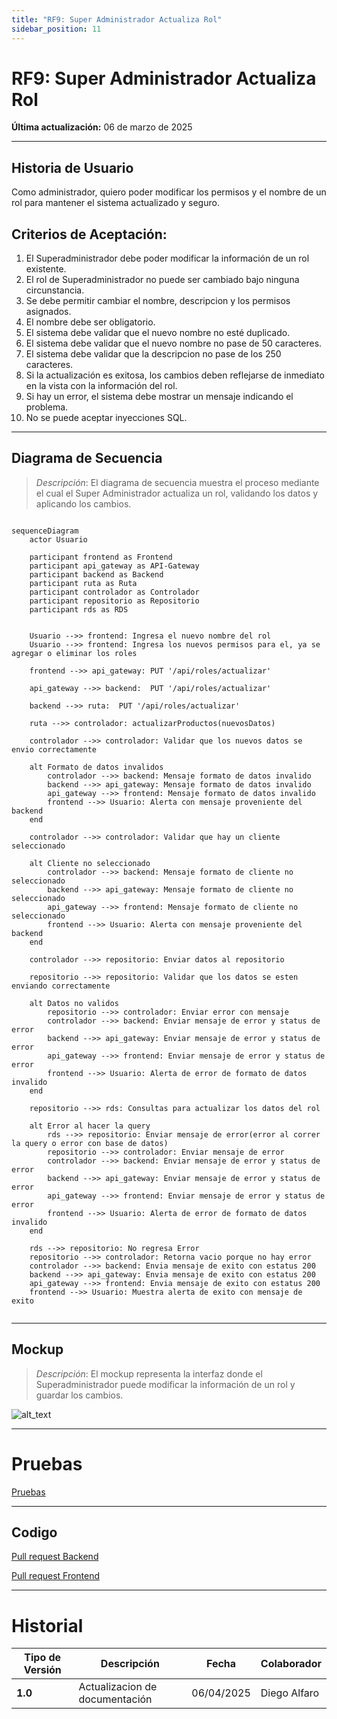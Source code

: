 ```yaml
---
title: "RF9: Super Administrador Actualiza Rol"
sidebar_position: 11
---
```


# RF9: Super Administrador Actualiza Rol

**Última actualización:** 06 de marzo de 2025

---

## Historia de Usuario

Como administrador, quiero poder modificar los permisos y el nombre de un rol para mantener el sistema actualizado y seguro.

## **Criterios de Aceptación:**

1. El Superadministrador debe poder modificar la información de un rol existente.
2. El rol de Superadministrador no puede ser cambiado bajo ninguna circunstancia.
3. Se debe permitir cambiar el nombre, descripcion y los permisos asignados.
4. El nombre debe ser obligatorio.
5. El sistema debe validar que el nuevo nombre no esté duplicado.
6. El sistema debe validar que el nuevo nombre no pase de 50 caracteres.
7. El sistema debe validar que la descripcion no pase de los 250 caracteres.
8. Si la actualización es exitosa, los cambios deben reflejarse de inmediato en la vista con la información del rol.
9. Si hay un error, el sistema debe mostrar un mensaje indicando el problema.
10. No se puede aceptar inyecciones SQL.

---

## **Diagrama de Secuencia**

> _Descripción_: El diagrama de secuencia muestra el proceso mediante el cual el Super Administrador actualiza un rol, validando los datos y aplicando los cambios.

```mermaid

sequenceDiagram
    actor Usuario
    
    participant frontend as Frontend
    participant api_gateway as API-Gateway
    participant backend as Backend
    participant ruta as Ruta
    participant controlador as Controlador
    participant repositorio as Repositorio
    participant rds as RDS
    
    
    Usuario -->> frontend: Ingresa el nuevo nombre del rol
    Usuario -->> frontend: Ingresa los nuevos permisos para el, ya se agregar o eliminar los roles
    
    frontend -->> api_gateway: PUT '/api/roles/actualizar'
    
    api_gateway -->> backend:  PUT '/api/roles/actualizar'
    
    backend -->> ruta:  PUT '/api/roles/actualizar'
    
    ruta -->> controlador: actualizarProductos(nuevosDatos)
    
    controlador -->> controlador: Validar que los nuevos datos se envio correctamente
    
    alt Formato de datos invalidos
        controlador -->> backend: Mensaje formato de datos invalido
        backend -->> api_gateway: Mensaje formato de datos invalido
        api_gateway -->> frontend: Mensaje formato de datos invalido
        frontend -->> Usuario: Alerta con mensaje proveniente del backend
    end
    
    controlador -->> controlador: Validar que hay un cliente seleccionado
    
    alt Cliente no seleccionado
        controlador -->> backend: Mensaje formato de cliente no seleccionado
        backend -->> api_gateway: Mensaje formato de cliente no seleccionado
        api_gateway -->> frontend: Mensaje formato de cliente no seleccionado
        frontend -->> Usuario: Alerta con mensaje proveniente del backend
    end
    
    controlador -->> repositorio: Enviar datos al repositorio
    
    repositorio -->> repositorio: Validar que los datos se esten enviando correctamente  

    alt Datos no validos
        repositorio -->> controlador: Enviar error con mensaje
        controlador -->> backend: Enviar mensaje de error y status de error
        backend -->> api_gateway: Enviar mensaje de error y status de error
        api_gateway -->> frontend: Enviar mensaje de error y status de error
        frontend -->> Usuario: Alerta de error de formato de datos invalido
    end
    
    repositorio -->> rds: Consultas para actualizar los datos del rol
    
    alt Error al hacer la query
        rds -->> repositorio: Enviar mensaje de error(error al correr la query o error con base de datos)
        repositorio -->> controlador: Enviar mensaje de error
        controlador -->> backend: Enviar mensaje de error y status de error
        backend -->> api_gateway: Enviar mensaje de error y status de error
        api_gateway -->> frontend: Enviar mensaje de error y status de error
        frontend -->> Usuario: Alerta de error de formato de datos invalido
    end
    
    rds -->> repositorio: No regresa Error
    repositorio -->> controlador: Retorna vacio porque no hay error
    controlador -->> backend: Envia mensaje de exito con estatus 200
    backend -->> api_gateway: Envia mensaje de exito con estatus 200
    api_gateway -->> frontend: Envia mensaje de exito con estatus 200
    frontend -->> Usuario: Muestra alerta de exito con mensaje de exito


```

---

## **Mockup**

> _Descripción_: El mockup representa la interfaz donde el Superadministrador puede modificar la información de un rol y guardar los cambios.

![alt_text](/img/mockup-rf9-textiles.png)

---

# Pruebas

[Pruebas](https://docs.google.com/spreadsheets/d/1NLGwGrGA5PVOEzLaqxa8Ts1D_Ng3QzzqNKWJYUzxD-M/edit?gid=1441262574#gid=1441262574)

---

## **Codigo**
[Pull request Backend](https://github.com/CodeAnd-Co/Backend-textiles/pull/120)

[Pull request Frontend](https://github.com/CodeAnd-Co/Frontend-Text-Lines/pull/162)

---

# Historial

| **Tipo de Versión** | **Descripción**                | **Fecha**  | **Colaborador** |
| ------------------- |--------------------------------| ---------- |-----------------|
| **1.0**             | Actualizacion de documentación | 06/04/2025 | Diego Alfaro    |

